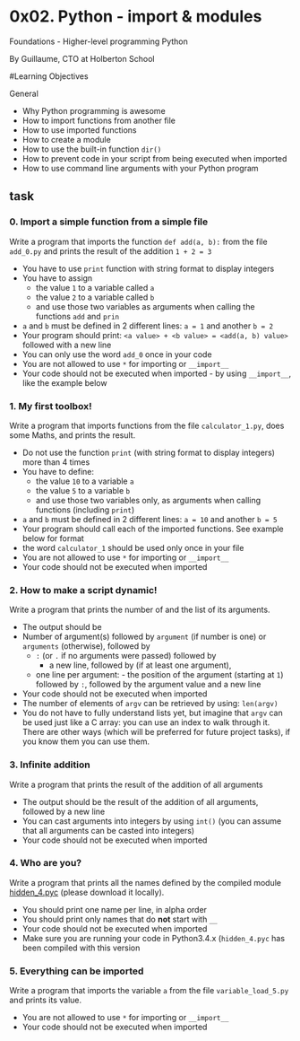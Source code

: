 # 0x02. Python - import & modules

Foundations - Higher-level programming  Python

By Guillaume, CTO at Holberton School

#Learning Objectives

General 

 - Why Python programming is awesome
 -   How to import functions from another file
 -   How to use imported functions
 -   How to create a module
 -   How to use the built-in function  `dir()`
 -   How to prevent code in your script from being executed when imported
 -   How to use command line arguments with your Python program


## task

### 0. Import a simple function from a simple file

Write a program that imports the function `def add(a, b):` from the file `add_0.py` and prints the result of the addition `1 + 2 = 3`

 - You have to use  `print`  function with string format to display integers
 -   You have to assign
      -   the value  `1`  to a variable called  `a`
      - the value  `2`  to a variable called  `b`
      - and use those two variables as arguments when calling the functions  `add`  and  `prin`
 -   `a`  and  `b`  must be defined in 2 different lines:  `a = 1`  and another  `b = 2`
 -   Your program should print:  `<a value> + <b value> = <add(a, b) value>`  followed with a new line
-   You can only use the word  `add_0`  once in your code
-   You are not allowed to use  `*`  for importing or  `__import__`
-   Your code should not be executed when imported - by using  `__import__`, like the example below

### 1. My first toolbox!

Write a program that imports functions from the file `calculator_1.py`, does some Maths, and prints the result.

 - Do not use the function  `print`  (with string format to display integers) more than 4 times
 -   You have to define:
      -   the value  `10`  to a variable  `a`
      -   the value  `5`  to a variable  `b`
      -   and use those two variables only, as arguments when calling functions (including  `print`)
 -   `a`  and  `b`  must be defined in 2 different lines:  `a = 10`  and another  `b = 5`
-   Your program should call each of the imported functions. See example below for format
-   the word  `calculator_1`  should be used only once in your file
-   You are not allowed to use  `*`  for importing or  `__import__`
-   Your code should not be executed when imported

### 2. How to make a script dynamic!
			
Write a program that prints the number of and the list of its arguments.

- The output should be
-   Number of argument(s) followed by  `argument`  (if number is one) or  `arguments`  (otherwise), followed by
	 -   `:`  (or  `.`  if no arguments were passed) followed by
         -   a new line, followed by (if at least one argument),
	 -   one line per argument:
		-   the position of the argument (starting at  `1`) followed by  `:`, followed by the argument value and a new line
-   Your code should not be executed when imported
-   The number of elements of  `argv`  can be retrieved by using:  `len(argv)`
-   You do not have to fully understand lists yet, but imagine that  `argv`  can be used just like a C array: you can use an index to walk through it. There are other ways (which will be preferred for future project tasks), if you know them you can use them.

### 3. Infinite addition
Write a program that prints the result of the addition of all arguments

 - The output should be the result of the addition of all arguments, followed by a new line
 -   You can cast arguments into integers by using  `int()`  (you can assume that all arguments can be casted into integers)
 -   Your code should not be executed when imported

### 4. Who are you?

Write a program that prints all the names defined by the compiled module [hidden_4.pyc](https://github.com/holbertonschool/0x02.py/raw/master/hidden_4.pyc "hidden_4.pyc") (please download it locally).

 -  You should print one name per line, in alpha order
 -   You should print only names that do  **not**  start with  `__`
 -   Your code should not be executed when imported
 -   Make sure you are running your code in Python3.4.x (`hidden_4.pyc`  has been compiled with this version

### 5. Everything can be imported
Write a program that imports the variable `a` from the file `variable_load_5.py` and prints its value.

 - You are not allowed to use  `*`  for importing or  `__import__`
 -   Your code should not be executed when imported

